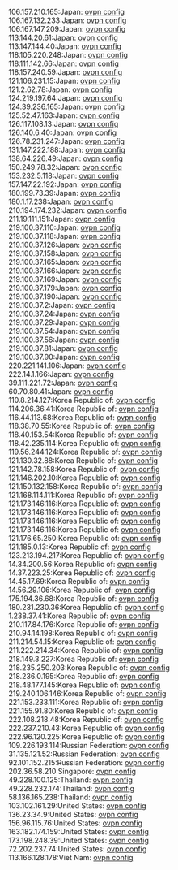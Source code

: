 106.157.210.165:Japan: [ovpn config](vpn/106_157_210_165.ovpn)  
106.167.132.233:Japan: [ovpn config](vpn/106_167_132_233.ovpn)  
106.167.147.209:Japan: [ovpn config](vpn/106_167_147_209.ovpn)  
113.144.20.61:Japan: [ovpn config](vpn/113_144_20_61.ovpn)  
113.147.144.40:Japan: [ovpn config](vpn/113_147_144_40.ovpn)  
118.105.220.248:Japan: [ovpn config](vpn/118_105_220_248.ovpn)  
118.111.142.66:Japan: [ovpn config](vpn/118_111_142_66.ovpn)  
118.157.240.59:Japan: [ovpn config](vpn/118_157_240_59.ovpn)  
121.106.231.15:Japan: [ovpn config](vpn/121_106_231_15.ovpn)  
121.2.62.78:Japan: [ovpn config](vpn/121_2_62_78.ovpn)  
124.219.197.64:Japan: [ovpn config](vpn/124_219_197_64.ovpn)  
124.39.236.165:Japan: [ovpn config](vpn/124_39_236_165.ovpn)  
125.52.47.163:Japan: [ovpn config](vpn/125_52_47_163.ovpn)  
126.117.108.13:Japan: [ovpn config](vpn/126_117_108_13.ovpn)  
126.140.6.40:Japan: [ovpn config](vpn/126_140_6_40.ovpn)  
126.78.231.247:Japan: [ovpn config](vpn/126_78_231_247.ovpn)  
131.147.222.188:Japan: [ovpn config](vpn/131_147_222_188.ovpn)  
138.64.226.49:Japan: [ovpn config](vpn/138_64_226_49.ovpn)  
150.249.78.32:Japan: [ovpn config](vpn/150_249_78_32.ovpn)  
153.232.5.118:Japan: [ovpn config](vpn/153_232_5_118.ovpn)  
157.147.22.192:Japan: [ovpn config](vpn/157_147_22_192.ovpn)  
180.199.73.39:Japan: [ovpn config](vpn/180_199_73_39.ovpn)  
180.1.17.238:Japan: [ovpn config](vpn/180_1_17_238.ovpn)  
210.194.174.232:Japan: [ovpn config](vpn/210_194_174_232.ovpn)  
211.19.111.151:Japan: [ovpn config](vpn/211_19_111_151.ovpn)  
219.100.37.110:Japan: [ovpn config](vpn/219_100_37_110.ovpn)  
219.100.37.118:Japan: [ovpn config](vpn/219_100_37_118.ovpn)  
219.100.37.126:Japan: [ovpn config](vpn/219_100_37_126.ovpn)  
219.100.37.158:Japan: [ovpn config](vpn/219_100_37_158.ovpn)  
219.100.37.165:Japan: [ovpn config](vpn/219_100_37_165.ovpn)  
219.100.37.166:Japan: [ovpn config](vpn/219_100_37_166.ovpn)  
219.100.37.169:Japan: [ovpn config](vpn/219_100_37_169.ovpn)  
219.100.37.179:Japan: [ovpn config](vpn/219_100_37_179.ovpn)  
219.100.37.190:Japan: [ovpn config](vpn/219_100_37_190.ovpn)  
219.100.37.2:Japan: [ovpn config](vpn/219_100_37_2.ovpn)  
219.100.37.24:Japan: [ovpn config](vpn/219_100_37_24.ovpn)  
219.100.37.29:Japan: [ovpn config](vpn/219_100_37_29.ovpn)  
219.100.37.54:Japan: [ovpn config](vpn/219_100_37_54.ovpn)  
219.100.37.56:Japan: [ovpn config](vpn/219_100_37_56.ovpn)  
219.100.37.81:Japan: [ovpn config](vpn/219_100_37_81.ovpn)  
219.100.37.90:Japan: [ovpn config](vpn/219_100_37_90.ovpn)  
220.221.141.106:Japan: [ovpn config](vpn/220_221_141_106.ovpn)  
222.14.1.166:Japan: [ovpn config](vpn/222_14_1_166.ovpn)  
39.111.221.72:Japan: [ovpn config](vpn/39_111_221_72.ovpn)  
60.70.80.41:Japan: [ovpn config](vpn/60_70_80_41.ovpn)  
110.8.214.127:Korea Republic of: [ovpn config](vpn/110_8_214_127.ovpn)  
114.206.36.41:Korea Republic of: [ovpn config](vpn/114_206_36_41.ovpn)  
116.44.113.68:Korea Republic of: [ovpn config](vpn/116_44_113_68.ovpn)  
118.38.70.55:Korea Republic of: [ovpn config](vpn/118_38_70_55.ovpn)  
118.40.153.54:Korea Republic of: [ovpn config](vpn/118_40_153_54.ovpn)  
118.42.235.114:Korea Republic of: [ovpn config](vpn/118_42_235_114.ovpn)  
119.56.244.124:Korea Republic of: [ovpn config](vpn/119_56_244_124.ovpn)  
121.130.32.88:Korea Republic of: [ovpn config](vpn/121_130_32_88.ovpn)  
121.142.78.158:Korea Republic of: [ovpn config](vpn/121_142_78_158.ovpn)  
121.146.202.10:Korea Republic of: [ovpn config](vpn/121_146_202_10.ovpn)  
121.150.132.158:Korea Republic of: [ovpn config](vpn/121_150_132_158.ovpn)  
121.168.114.111:Korea Republic of: [ovpn config](vpn/121_168_114_111.ovpn)  
121.173.146.116:Korea Republic of: [ovpn config](vpn/121_173_146_116.ovpn)  
121.173.146.116:Korea Republic of: [ovpn config](vpn/121_173_146_116.ovpn)  
121.173.146.116:Korea Republic of: [ovpn config](vpn/121_173_146_116.ovpn)  
121.173.146.116:Korea Republic of: [ovpn config](vpn/121_173_146_116.ovpn)  
121.176.65.250:Korea Republic of: [ovpn config](vpn/121_176_65_250.ovpn)  
121.185.0.13:Korea Republic of: [ovpn config](vpn/121_185_0_13.ovpn)  
123.213.194.217:Korea Republic of: [ovpn config](vpn/123_213_194_217.ovpn)  
14.34.200.56:Korea Republic of: [ovpn config](vpn/14_34_200_56.ovpn)  
14.37.223.25:Korea Republic of: [ovpn config](vpn/14_37_223_25.ovpn)  
14.45.17.69:Korea Republic of: [ovpn config](vpn/14_45_17_69.ovpn)  
14.56.29.106:Korea Republic of: [ovpn config](vpn/14_56_29_106.ovpn)  
175.194.36.68:Korea Republic of: [ovpn config](vpn/175_194_36_68.ovpn)  
180.231.230.36:Korea Republic of: [ovpn config](vpn/180_231_230_36.ovpn)  
1.238.37.41:Korea Republic of: [ovpn config](vpn/1_238_37_41.ovpn)  
210.117.84.176:Korea Republic of: [ovpn config](vpn/210_117_84_176.ovpn)  
210.94.14.198:Korea Republic of: [ovpn config](vpn/210_94_14_198.ovpn)  
211.214.54.15:Korea Republic of: [ovpn config](vpn/211_214_54_15.ovpn)  
211.222.214.34:Korea Republic of: [ovpn config](vpn/211_222_214_34.ovpn)  
218.149.3.227:Korea Republic of: [ovpn config](vpn/218_149_3_227.ovpn)  
218.235.250.203:Korea Republic of: [ovpn config](vpn/218_235_250_203.ovpn)  
218.236.0.195:Korea Republic of: [ovpn config](vpn/218_236_0_195.ovpn)  
218.48.177.145:Korea Republic of: [ovpn config](vpn/218_48_177_145.ovpn)  
219.240.106.146:Korea Republic of: [ovpn config](vpn/219_240_106_146.ovpn)  
221.153.233.111:Korea Republic of: [ovpn config](vpn/221_153_233_111.ovpn)  
221.155.91.80:Korea Republic of: [ovpn config](vpn/221_155_91_80.ovpn)  
222.108.218.48:Korea Republic of: [ovpn config](vpn/222_108_218_48.ovpn)  
222.237.210.43:Korea Republic of: [ovpn config](vpn/222_237_210_43.ovpn)  
222.96.120.225:Korea Republic of: [ovpn config](vpn/222_96_120_225.ovpn)  
109.226.193.114:Russian Federation: [ovpn config](vpn/109_226_193_114.ovpn)  
31.135.121.52:Russian Federation: [ovpn config](vpn/31_135_121_52.ovpn)  
92.101.152.215:Russian Federation: [ovpn config](vpn/92_101_152_215.ovpn)  
202.36.58.210:Singapore: [ovpn config](vpn/202_36_58_210.ovpn)  
49.228.100.125:Thailand: [ovpn config](vpn/49_228_100_125.ovpn)  
49.228.232.174:Thailand: [ovpn config](vpn/49_228_232_174.ovpn)  
58.136.165.238:Thailand: [ovpn config](vpn/58_136_165_238.ovpn)  
103.102.161.29:United States: [ovpn config](vpn/103_102_161_29.ovpn)  
136.23.34.9:United States: [ovpn config](vpn/136_23_34_9.ovpn)  
156.96.115.76:United States: [ovpn config](vpn/156_96_115_76.ovpn)  
163.182.174.159:United States: [ovpn config](vpn/163_182_174_159.ovpn)  
173.198.248.39:United States: [ovpn config](vpn/173_198_248_39.ovpn)  
72.202.237.74:United States: [ovpn config](vpn/72_202_237_74.ovpn)  
113.166.128.178:Viet Nam: [ovpn config](vpn/113_166_128_178.ovpn)  
